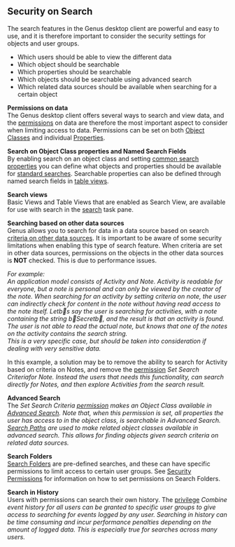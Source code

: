 ## Security on Search

The search features in the Genus desktop client are powerful and easy to use, and it is therefore important to consider the security settings for objects and user groups.

*   Which users should be able to view the different data
*   Which object should be searchable
*   Which properties should be searchable
*   Which objects should be searchable using advanced search
*   Which related data sources should be available when searching for a certain object

**Permissions on data**  
The Genus desktop client offers several ways to search and view data, and the [permissions](../defining-the-app-model/security/security-permissions.md) on data are therefore the most important aspect to consider when limiting access to data. Permissions can be set on both [Object Classes](../defining-the-app-model/data/object-class/modify-an-object-or-identifier-domain/security.md) and individual [Properties](../defining-the-app-model/data/object-class-property/modify-an-object-class-property/security.md).

**Search on Object Class properties and Named Search Fields**  
By enabling search on an object class and setting [common search properties](../defining-the-app-model/data/object-class/modify-an-object-or-identifier-domain/search.md) you can define what objects and properties should be available for [standard searches](../../users/search-and-refine/search-for-objects.md). Searchable properties can also be defined through named search fields in [table views](../defining-the-app-model/user-interface/tables/views.md).

**Search views**  
Basic Views and Table Views that are enabled as Search View, are available for use with search in the [search](../../users/search-and-refine/search-for-other-data-sources.md) task pane.

**Searching based on other data sources**  
Genus allows you to search for data in a data source based on search [criteria on other data sources](../../users/search-and-refine/search-for-other-data-sources.md). It is important to be aware of some security limitations when enabling this type of search feature. When criteria are set in other data sources, permissions on the objects in the other data sources is **NOT** checked. This is due to performance issues.  

<span style="FONT-STYLE: italic">For example:  
An application model consists of Activity and Note. Activity is readable for everyone, but a note is personal and can only be viewed by the creator of the note. When searching for an activity by setting criteria on note, the user can indirectly check for content in the note without having read access to the note itself. Letb s say the user is searching for activities, with a note containing the string b Secretb , and the result is that an activity is found. The user is not able to read the actual note, but knows that one of the notes on the activity contains the search string.  
This is a very specific case, but should be taken into consideration if dealing with very sensitive data.

In this example, a solution may be to remove the ability to search for Activity based on criteria on Notes, and remove the [permission](../defining-the-app-model/security/security-permissions.md) <span style="FONT-WEIGHT: bold; FONT-STYLE: italic"> <span style="FONT-WEIGHT: normal; FONT-STYLE: italic">Set Search Criteriafor Note. Instead the users that needs this functionality, can search directly for Notes, and then <a id="ID485CC88469A94C62" title="" class="articleLink">explore</a> Activities from the search result.

**Advanced Search**  
The <span style="FONT-WEIGHT: normal; FONT-STYLE: italic">Set Search Criteria [permission](../defining-the-app-model/security/security-permissions.md) makes an Object Class available in [Advanced Search](../../users/search-and-refine/using-advanced-search.md). Note that, when this permission is set, all properties the user has access to in the object class, is searchable in Advanced Search. [Search Paths](../defining-the-app-model/data/object-class/modify-an-object-or-identifier-domain/search.md) are used to make related object classes available in advanced search. This allows for finding objects given search criteria on related data sources.

**Search Folders**  
[Search Folders](../../users/search-and-refine/search-folders.md) are pre-defined searches, and these can have specific permissions to limit access to certain user groups. See [Security Permissions](../defining-the-app-model/security/security-permissions.md) for information on how to set permissions on Search Folders.

**Search in History**  
Users with permissions can search their own history. The [privilege](../defining-the-app-model/security/security-privileges.md)  <span style="FONT-STYLE: italic">Combine event history for all users can be granted to specific user groups to give access to searching for events logged by any user. Searching in history can be time consuming and incur performance penalties depending on the amount of logged data. This is especially true for searches across many users.